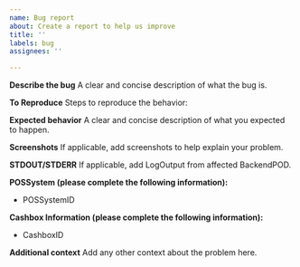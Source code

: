 ```yaml
---
name: Bug report
about: Create a report to help us improve
title: ''
labels: bug
assignees: ''

---
```


**Describe the bug**
A clear and concise description of what the bug is.

**To Reproduce**
Steps to reproduce the behavior:

**Expected behavior**
A clear and concise description of what you expected to happen.

**Screenshots**
If applicable, add screenshots to help explain your problem.

**STDOUT/STDERR**
If applicable, add LogOutput from affected BackendPOD.

**POSSystem (please complete the following information):**
- POSSystemID

**Cashbox Information (please complete the following information):**
 - CashboxID

**Additional context**
Add any other context about the problem here.

